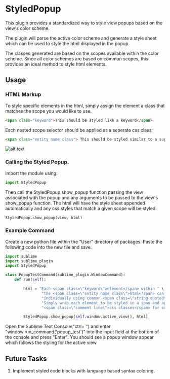 # StyledPopup
This plugin provides a standardized way to style view popups based on the view's color scheme.

The plugin will parse the active color scheme and generate a style sheet which can be used to style the html displayed in the popup.

The classes generated are based on the scopes available within the color scheme. Since all color schemes are based on common scopes, this provides an ideal method to style html elements.

## Usage

### HTML Markup

To style specific elements in the html, simply assign the element a class that matches the scope you would like to use.

```html
<span class="keyword">This should be styled like a keyword</span>
```

Each nested scope selector should be applied as a seperate css class:

```html
<span class="entity name class"> This should be styled similar to a support type within the color scheme</span>
```

![alt text](http://huotmedia.com/github/StyledPopup/images/screen_1.png)

### Calling the Styled Popup.

Import the module using:

```python
import StyledPopup
```

Then call the StyledPopup.show_popup function passing the view associated with the popup and any arguments to be passed to the view's show_popup function. The html will have the style sheet appended automatically and any css styles that match a given scope will be styled.

```python
StyledPopup.show_popup(view, html)
```

### Example Command

Create a new python file within the "User" directory of packages. Paste the following code into the new file and save.

```python
import sublime
import sublime_plugin
import StyledPopup

class PopupTestCommand(sublime_plugin.WindowCommand):
    def run(self):

        html = "Each <span class=\"keyword\">element</span> within " \
                "the <span class=\"entity name class\">html</span> can be styled " \
                "individually using common <span class=\"string quoted\">scope</span> names. " \
                "Simply wrap each element to be styled in a span and apply the " \
                "<span class=\"comment line\">css classes</span> for each scope."

        StyledPopup.show_popup(self.window.active_view(), html)
```

Open the Sublime Text Console("ctrl+`") and enter "window.run_command('popup_test')" into the input field at the bottom of the console and press "Enter". You should see a popup window appear which follows the styling for the active view.  

## Future Tasks

1. Implement styled code blocks with language based syntax coloring.
